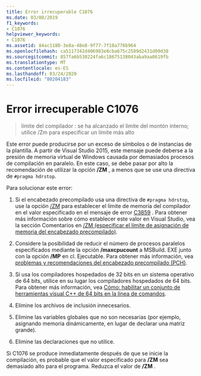 ```yaml
---
title: Error irrecuperable C1076
ms.date: 03/08/2019
f1_keywords:
- C1076
helpviewer_keywords:
- C1076
ms.assetid: 84ac1180-3e8a-48e8-9f77-7f18a778b964
ms.openlocfilehash: ca5117342d406983e8cba675c2589d2431d09d38
ms.sourcegitcommit: 857fa6b530224fa6c18675138043aba9aa0619fb
ms.translationtype: MT
ms.contentlocale: es-ES
ms.lasthandoff: 03/24/2020
ms.locfileid: "80204183"
---
```

# <a name="fatal-error-c1076"></a>Error irrecuperable C1076

> límite del compilador : se ha alcanzado el límite del montón interno; utilice /Zm para especificar un límite más alto

Este error puede producirse por un exceso de símbolos o de instancias de la plantilla. A partir de Visual Studio 2015, este mensaje puede deberse a la presión de memoria virtual de Windows causada por demasiados procesos de compilación en paralelo. En este caso, se debe pasar por alto la recomendación de utilizar la opción **/ZM** , a menos que se use una directiva de `#pragma hdrstop`.

Para solucionar este error:

1. Si el encabezado precompilado usa una directiva de `#pragma hdrstop`, use la opción [/ZM](../../build/reference/zm-specify-precompiled-header-memory-allocation-limit.md) para establecer el límite de memoria del compilador en el valor especificado en el mensaje de error [C3859](../../error-messages/compiler-errors-2/compiler-error-c3859.md) . Para obtener más información sobre cómo establecer este valor en Visual Studio, vea la sección Comentarios en [/ZM (especificar el límite de asignación de memoria del encabezado precompilado)](../../build/reference/zm-specify-precompiled-header-memory-allocation-limit.md).

1. Considere la posibilidad de reducir el número de procesos paralelos especificados mediante la opción **/maxcpucount** a MSBuild. EXE junto con la opción **/MP** en cl. Ejecutable. Para obtener más información, vea [problemas y recomendaciones del encabezado precompilado (PCH)](https://devblogs.microsoft.com/cppblog/precompiled-header-pch-issues-and-recommendations/).

1. Si usa los compiladores hospedados de 32 bits en un sistema operativo de 64 bits, utilice en su lugar los compiladores hospedados de 64 bits. Para obtener más información, vea [Cómo: habilitar un conjunto de herramientas visual C++ de 64 bits en la línea de comandos](../../build/how-to-enable-a-64-bit-visual-cpp-toolset-on-the-command-line.md).

1. Elimine los archivos de inclusión innecesarios.

1. Elimine las variables globales que no son necesarias (por ejemplo, asignando memoria dinámicamente, en lugar de declarar una matriz grande).

1. Elimine las declaraciones que no utilice.

Si C1076 se produce inmediatamente después de que se inicie la compilación, es probable que el valor especificado para **/ZM** sea demasiado alto para el programa. Reduzca el valor de **/ZM** .
